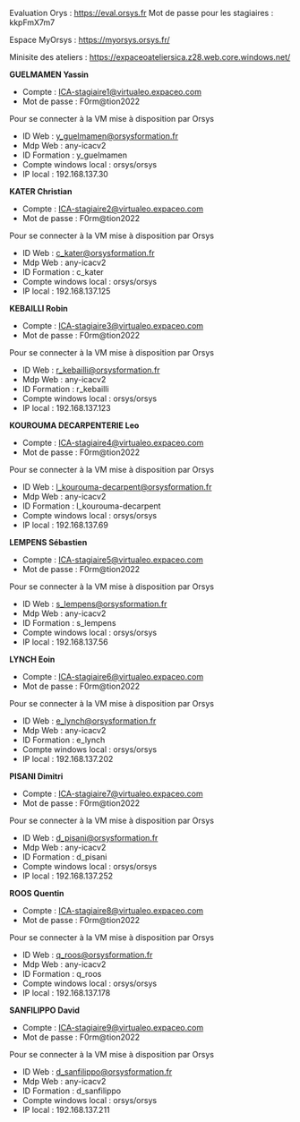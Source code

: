 Evaluation Orys : https://eval.orsys.fr
Mot de passe pour les stagiaires : kkpFmX7m7

Espace MyOrsys : https://myorsys.orsys.fr/

Minisite des ateliers : https://expaceoateliersica.z28.web.core.windows.net/

**GUELMAMEN Yassin**
- Compte : ICA-stagiaire1@virtualeo.expaceo.com
- Mot de passe : F0rm@tion2022

Pour se connecter à la VM mise à disposition par Orsys
- ID Web : y_guelmamen@orsysformation.fr
- Mdp Web : any-icacv2
- ID Formation : y_guelmamen
- Compte windows local : orsys/orsys 
- IP local : 192.168.137.30

**KATER Christian**
- Compte : ICA-stagiaire2@virtualeo.expaceo.com
- Mot de passe : F0rm@tion2022

Pour se connecter à la VM mise à disposition par Orsys
- ID Web : c_kater@orsysformation.fr
- Mdp Web : any-icacv2
- ID Formation : c_kater
- Compte windows local : orsys/orsys 
- IP local : 192.168.137.125

**KEBAILLI Robin**
- Compte : ICA-stagiaire3@virtualeo.expaceo.com
- Mot de passe : F0rm@tion2022

Pour se connecter à la VM mise à disposition par Orsys
- ID Web : r_kebailli@orsysformation.fr
- Mdp Web : any-icacv2
- ID Formation : r_kebailli
- Compte windows local : orsys/orsys 
- IP local : 192.168.137.123

**KOUROUMA DECARPENTERIE Leo**
- Compte : ICA-stagiaire4@virtualeo.expaceo.com
- Mot de passe : F0rm@tion2022

Pour se connecter à la VM mise à disposition par Orsys
- ID Web : l_kourouma-decarpent@orsysformation.fr
- Mdp Web : any-icacv2
- ID Formation : l_kourouma-decarpent
- Compte windows local : orsys/orsys 
- IP local : 192.168.137.69

**LEMPENS Sébastien**
- Compte : ICA-stagiaire5@virtualeo.expaceo.com
- Mot de passe : F0rm@tion2022

Pour se connecter à la VM mise à disposition par Orsys
- ID Web : s_lempens@orsysformation.fr
- Mdp Web : any-icacv2
- ID Formation : s_lempens
- Compte windows local : orsys/orsys 
- IP local : 192.168.137.56

**LYNCH Eoin**
- Compte : ICA-stagiaire6@virtualeo.expaceo.com
- Mot de passe : F0rm@tion2022

Pour se connecter à la VM mise à disposition par Orsys
- ID Web : e_lynch@orsysformation.fr
- Mdp Web : any-icacv2
- ID Formation : e_lynch
- Compte windows local : orsys/orsys 
- IP local : 192.168.137.202

**PISANI Dimitri**
- Compte : ICA-stagiaire7@virtualeo.expaceo.com
- Mot de passe : F0rm@tion2022

Pour se connecter à la VM mise à disposition par Orsys
- ID Web : d_pisani@orsysformation.fr
- Mdp Web : any-icacv2
- ID Formation : d_pisani
- Compte windows local : orsys/orsys 
- IP local : 192.168.137.252

**ROOS Quentin**
- Compte : ICA-stagiaire8@virtualeo.expaceo.com
- Mot de passe : F0rm@tion2022

Pour se connecter à la VM mise à disposition par Orsys
- ID Web : q_roos@orsysformation.fr
- Mdp Web : any-icacv2
- ID Formation : q_roos
- Compte windows local : orsys/orsys 
- IP local : 192.168.137.178

**SANFILIPPO David**
- Compte : ICA-stagiaire9@virtualeo.expaceo.com
- Mot de passe : F0rm@tion2022

Pour se connecter à la VM mise à disposition par Orsys
- ID Web : d_sanfilippo@orsysformation.fr
- Mdp Web : any-icacv2
- ID Formation : d_sanfilippo
- Compte windows local : orsys/orsys 
- IP local : 192.168.137.211

